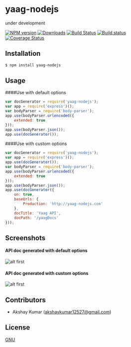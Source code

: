 # yaag-nodejs

under development

[![NPM version][npm-image]][npm-url] [![Downloads][downloads-image]][npm-url] [![Build Status][travis-image]][travis-url] [![Build status][appveyor-image]][appveyor-url] [![Coverage Status][coveralls-image]][coveralls-url]

## Installation

```sh
$ npm install yaag-nodejs
```

## Usage

####Use with default options

```js
var docGenerator = require('yaag-nodejs');
var app = require('express')();
var bodyParser = require('body-parser');
app.use(bodyParser.urlencoded({
	extended: true
}));
app.use(bodyParser.json());
app.use(docGenerator());
```

####Use with custom options

```js
var docGenerator = require('yaag-nodejs');
var app = require('express')();
app.use(docGenerator());
var bodyParser = require('body-parser');
app.use(bodyParser.urlencoded({
	extended: true
}));
app.use(bodyParser.json());
app.use(docGenerator({
	on: true,
	baseUrls: {
		Production: 'http://yaag-nodejs.com'
	},
	docTitle: 'Yaag API',
	docPath: '/yaagDocs'
}));
```


## Screenshots

#### API doc generated with default options
![alt first](https://raw.githubusercontent.com/akshaykumar12527/yaag-nodejs/master/1.png)

#### API doc generated with custom options
![alt first](https://raw.githubusercontent.com/akshaykumar12527/yaag-nodejs/master/2.png)

## Contributors 

* Akshay Kumar (akshaykumar12527@gmail.com)

## License

  [GNU](LICENSE)
  
[npm-url]: https://npmjs.org/package/yaag-nodejs
[downloads-image]: http://img.shields.io/npm/dm/yaag-nodejs.svg
[npm-image]: http://img.shields.io/npm/v/yaag-nodejs.svg
[travis-url]: https://travis-ci.org/akshaykumar12527/yaag-nodejs
[travis-image]: http://img.shields.io/travis/akshaykumar12527/yaag-nodejs.svg
[appveyor-image]:https://ci.appveyor.com/api/projects/status/bsu9w9ar8pboc2nj?svg=true
[appveyor-url]:https://ci.appveyor.com/project/akshaykumar12527/yaag-nodejs
[coveralls-url]:https://coveralls.io/r/akshaykumar12527/yaag-nodejs
[coveralls-image]:https://coveralls.io/repos/akshaykumar12527/yaag-nodejs/badge.png
